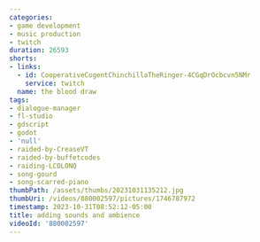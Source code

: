 ```yaml
---
categories:
- game development
- music production
- twitch
duration: 26593
shorts:
- links:
  - id: CooperativeCogentChinchillaTheRinger-4CGqDrOcbcvn5NMr
    service: twitch
  name: the blood draw
tags:
- dialogue-manager
- fl-studio
- gdscript
- godot
- 'null'
- raided-by-CreaseVT
- raided-by-buffetcodes
- raiding-LCOLONQ
- song-gourd
- song-scarred-piano
thumbPath: /assets/thumbs/20231031135212.jpg
thumbUri: /videos/880002597/pictures/1746787972
timestamp: 2023-10-31T08:52:12-05:00
title: adding sounds and ambience
videoId: '880002597'
---
```

